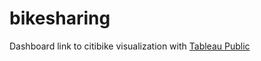 # bikesharing

Dashboard link to citibike visualization with [Tableau Public](https://public.tableau.com/views/bikesharing_16524026126010/citybikeAnalysis?:language=en-US&:display_count=n&:origin=viz_share_link)
